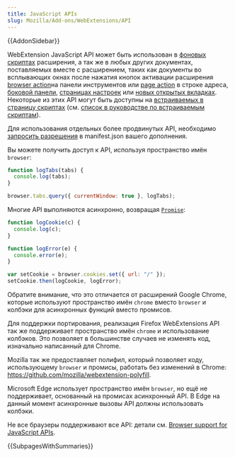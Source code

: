 ```yaml
---
title: JavaScript APIs
slug: Mozilla/Add-ons/WebExtensions/API
---
```


{{AddonSidebar}}

WebExtension JavaScript API может быть использован в [фоновых скриптах](/ru/docs/Mozilla/Add-ons/WebExtensions/Anatomy_of_a_WebExtension#%D0%A4%D0%BE%D0%BD%D0%BE%D0%B2%D1%8B%D0%B5_%D1%81%D0%BA%D1%80%D0%B8%D0%BF%D1%82%D1%8B) расширения, а так же в любых других документах, поставляемых вместе с расширением, таких как документы во всплывающих окнах после нажатия кнопок активации расширения [browser action](/ru/docs/Mozilla/Add-ons/WebExtensions/user_interface/Browser_action)на панели инструментов или [page action](/ru/docs/Mozilla/Add-ons/WebExtensions/user_interface/Page_actions) в строке адреса, [боковой панели](/ru/docs/Mozilla/Add-ons/WebExtensions/user_interface/Sidebars), [страницах настроек](/ru/docs/Mozilla/Add-ons/WebExtensions/user_interface/Options_pages) или [новых открытых вкладках](/ru/docs/Mozilla/Add-ons/WebExtensions/manifest.json/chrome_url_overrides). Некоторые из этих API могут быть доступны на [встраиваемых в страницу скриптах](/ru/docs/Mozilla/Add-ons/WebExtensions/Anatomy_of_a_WebExtension#%D0%92%D1%81%D1%82%D1%80%D0%B0%D0%B8%D0%B2%D0%B0%D0%B5%D0%BC%D1%8B%D0%B5_%D1%81%D0%BA%D1%80%D0%B8%D0%BF%D1%82%D1%8B) (см. [список в руководстве по встраиваемым скриптам](/ru/docs/Mozilla/Add-ons/WebExtensions/Content_scripts#WebExtension_APIs)).

Для использования отдельных более продвинутых API, необходимо [запросить разрешения](/ru/docs/Mozilla/Add-ons/WebExtensions/manifest.json/permissions) в manifest.json вашего дополнения.

Вы можете получить доступ к API, используя пространство имён `browser`:

```js
function logTabs(tabs) {
  console.log(tabs);
}

browser.tabs.query({ currentWindow: true }, logTabs);
```

Многие API выполняются асинхронно, возвращая [`Promise`](/ru/docs/Web/JavaScript/Reference/Global_Objects/Promise):

```js
function logCookie(c) {
  console.log(c);
}

function logError(e) {
  console.error(e);
}

var setCookie = browser.cookies.set({ url: "/" });
setCookie.then(logCookie, logError);
```

Обратите внимание, что это отличается от расширений Google Chrome, которые используют пространство имён `chrome` вместо `browser` и колбэки для асинхронных функций вместо промисов.

Для поддержки портирования, реализация Firefox WebExtensions API так же поддерживает пространство имён `chrome` и использование колбэков. Это позволяет в большинстве случаев не изменять код, изначально написанный для Chrome.

Mozilla так же предоставляет полифил, который позволяет коду, использующему `browser` и промисы, работать без изменений в Chrome: <https://github.com/mozilla/webextension-polyfill>.

Microsoft Edge использует пространство имён `browser`, но ещё не поддерживает, основанный на промисах асинхронный API. В Edge на данный момент асинхронные вызовы API должны использовать колбэки.

Не все браузеры поддерживают все API: детали см. [Browser support for JavaScript APIs](/ru/docs/Mozilla/Add-ons/WebExtensions/Browser_support_for_JavaScript_APIs).

{{SubpagesWithSummaries}}
